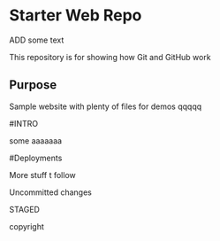 # Starter Web Repo

ADD some text 

This repository is for showing how Git and GitHub work

## Purpose

Sample website with plenty of files for demos  qqqqq

#INTRO

some aaaaaaa

#Deployments

More stuff t follow



Uncommitted changes



STAGED


copyright